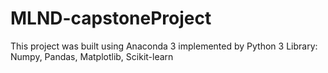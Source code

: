 # MLND-capstoneProject
This project was built using Anaconda 3 implemented by Python 3
Library: Numpy, Pandas, Matplotlib, Scikit-learn
